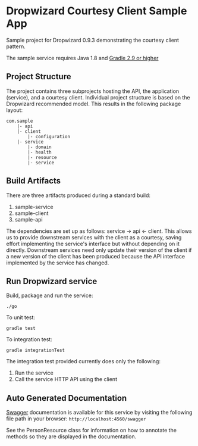 # Dropwizard Courtesy Client Sample App

Sample project for Dropwizard 0.9.3 demonstrating the courtesy client pattern.

The sample service requires Java 1.8 and [Gradle 2.9 or higher](https://gradle.org/gradle-download/)

## Project Structure

The project contains three subprojects hosting the API, the application (service), and a courtesy client.
Individual project structure is based on the Dropwizard recommended model. This results in the following
package layout:
```
com.sample
    |- api
    |- client
        |- configuration
    |- service
        |- domain
        |- health
        |- resource
        |- service
```

## Build Artifacts
There are three artifacts produced during a standard build:
1. sample-service
2. sample-client
3. sample-api

The dependencies are set up as follows: service -> api <- client. This allows us to provide downstream
services with the client as a courtesy, saving effort implementing the service's interface but without
depending on it directly. Downstream services need only update their version of the client if a new version
of the client has been produced because the API interface implemented by the service has changed.


## Run Dropwizard service

Build, package and run the service:

```
./go
```

To unit test:

```
gradle test
```

To integration test:

```
gradle integrationTest
```

The integration test provided currently does only the following:
1. Run the service
2. Call the service HTTP API using the client


## Auto Generated Documentation

[Swagger](http://swagger.io/) documentation is available for this service by visiting the following file path in your browser:
`http://localhost:4560/swagger`

See the PersonResource class for information on how to annotate the methods so they are displayed in the documentation.

